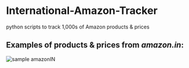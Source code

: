 # International-Amazon-Tracker
python scripts to track 1,000s of Amazon products &amp; prices

## Examples of products & prices from *amazon.in*:
![sample amazonIN](https://user-images.githubusercontent.com/57333505/127432163-48f8da22-a630-43e5-8382-8deb106dd1b1.PNG)
